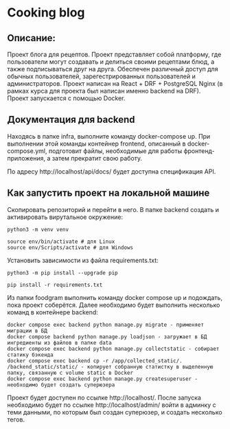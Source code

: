 # Cooking blog
## Описание:
Проект блога для рецептов.
Проект представляет собой платформу, где пользователи могут создавать и делиться своими рецептами блюд, а также подписываться друг на друга. Обеспечен различный доступ для обычных пользователей, зарегестрированных пользователей и администраторов. Проект написан на React + DRF + PostgreSQL Nginx (в рамках курса для проекта был написан именно backend на DRF). Проект запускается с помощью Docker.

## Документация для backend
Находясь в папке infra, выполните команду docker-compose up. При выполнении этой команды контейнер frontend, описанный в docker-compose.yml, подготовит файлы, необходимые для работы фронтенд-приложения, а затем прекратит свою работу.

По адресу http://localhost/api/docs/ будет доступна спецификация API.

## Как запустить проект на локальной машине
Скопировать репозиторий и перейти в него. В папке backend cоздать и активировать вирутальное окружение:
```
python3 -m venv venv
```
```
source env/bin/activate # для Linux
source env/Scripts/activate # для Windows
```
Установить зависимости из файла requirements.txt:
```
python3 -m pip install --upgrade pip
```
```
pip install -r requirements.txt
```
Из папки foodgram выполнить команду docker compose up и подождать, пока проект соберётся. Далее необходимо будет выполнить несколько команд в контейнере backend:
```
docker compose exec backend python manage.py migrate - применяет миграции в БД
docker compose backend python manage.py loadjson - загружает в БД ингредиенты из файлов в папке data
docker compose exec backend python manage.py collectstatic - собирает статику бэкенда
docker compose exec backend cp -r /app/collected_static/. /backend_static/static/ - копирует собранную статистку в выделенную папку, связанную с volume static в Docker
docker compose exec backend python manage.py createsuperuser - необходимо будет создать суперюзера
```
Проект будет доступен по ссылке http://localhost/. После запуска необходимо будет по ссылке http://localhost/admin/ войти в админку с теми данными, по которым был создан суперюзер, и создать несколько тегов.
